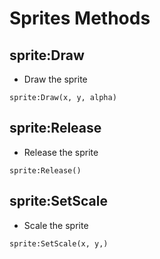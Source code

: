 # Sprites Methods

## sprite:Draw

* Draw the sprite

`sprite:Draw(x, y, alpha)`

## sprite:Release

* Release the sprite

`sprite:Release()`

## sprite:SetScale

* Scale the sprite

`sprite:SetScale(x, y,)`
